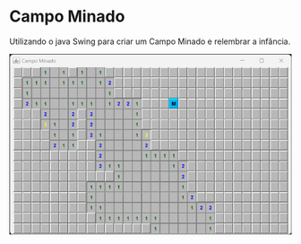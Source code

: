 # Campo Minado

<p>Utilizando o java Swing para criar um Campo Minado e relembrar a infância.</p>

![img](https://github.com/viccttor/javaSwing-CampoMinado/blob/main/img/campo-minado.png)
